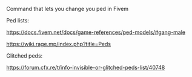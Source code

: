 Command that lets you change you ped in Fivem

Ped lists:

https://docs.fivem.net/docs/game-references/ped-models/#gang-male

https://wiki.rage.mp/index.php?title=Peds

Glitched peds:

https://forum.cfx.re/t/info-invisible-or-glitched-peds-list/40748
